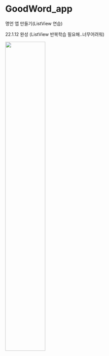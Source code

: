 # GoodWord_app
명언 앱 만들기(ListView 연습)

22.1.12 완성 (ListView 반복학습 필요해..너무어려워)

<img width="50%" src ="https://user-images.githubusercontent.com/26344560/149095055-5e3688f6-6d54-4d79-91cb-641df8ad2b9e.png"/>
